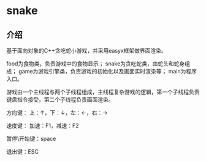 # snake

## 介绍
基于面向对象的C++贪吃蛇小游戏，并采用easyx框架做界面渲染。

food为食物类，负责游戏中的食物显示；
snake为贪吃蛇类，由蛇头和蛇身组成；
game为游戏引擎类，负责游戏的初始化以及画面实时渲染等；
main为程序入口。

游戏由一个主线程与两个子线程组成，主线程复杂游戏的逻辑，第一个子线程负责键盘指令接受，第二个子线程负责画面渲染。


方向键：
上：↑，下：↓，左：←，右：→

速度键：
加速：F1，减速：F2

暂停\开始键：space

退出键：ESC
